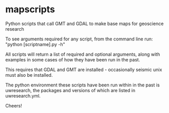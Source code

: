 # mapscripts
Python scripts that call GMT and GDAL to make base maps for geoscience research

To see arguments required for any script, from the command line run: "python [scriptname].py -h"

All scripts will return a list of required and optional arguments, along with examples in some cases of how they have been run in the past.

This requires that GDAL and GMT are installed - occasionally seismic unix must also be installed.

The python environment these scripts have been run within in the past is uwresearch, the packages and versions of which are listed in uwresearch.yml.

Cheers!
